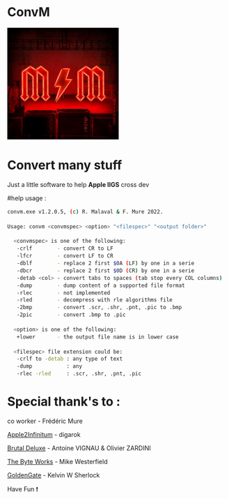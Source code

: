 
# **ConvM**

![Alt text](./MM_PowerUp_256x256.png "ConvM")

# Convert many stuff

Just a little software to help **Apple IIGS** cross dev

#help usage :

```bash
convm.exe v1.2.0.5, (c) R. Malaval & F. Mure 2022.

Usage: convm <convmspec> <option> "<filespec>" "<output folder>"

  <convmspec> is one of the following:
   -crlf        - convert CR to LF
   -lfcr        - convert LF to CR
   -dblf        - replace 2 first $0A (LF) by one in a serie
   -dbcr        - replace 2 first $0D (CR) by one in a serie
   -detab <col> - convert tabs to spaces (tab stop every COL columns)
   -dump        - dump content of a supported file format
   -rlec        - not implemented
   -rled        - decompress with rle algorithms file
   -2bmp        - convert .scr, .shr, .pnt, .pic to .bmp
   -2pic        - convert .bmp to .pic

  <option> is one of the following:
   +lower       - the output file name is in lower case

  <filespec> file extension could be:
   -crlf to -detab : any type of text
   -dump           : any
   -rlec -rled     : .scr, .shr, .pnt, .pic
```

# Special thank's to :

co worker - Frédéric Mure

[Apple2Infinitum](https://app.slack.com/) - digarok

[Brutal Deluxe](https://www.brutaldeluxe.fr/) - Antoine VIGNAU & Olivier ZARDINI

[The Byte Works](https://www.byteworks.us/Products.html) - Mike Westerfield

[GoldenGate](https://goldengate.gitlab.io/) - Kelvin W Sherlock


Have Fun :exclamation:
